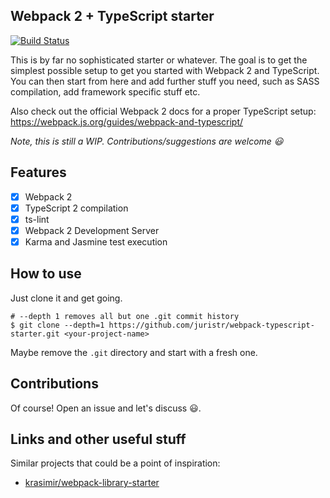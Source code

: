 Webpack 2 + TypeScript starter
---

[![Build Status](https://travis-ci.org/juristr/webpack-typescript-starter.svg?branch=master)](https://travis-ci.org/juristr/webpack-typescript-starter)

This is by far no sophisticated starter or whatever. The goal is to get the simplest possible setup to get you started with Webpack 2 and TypeScript. You can then start from here and add further stuff you need, such as SASS compilation, add framework specific stuff etc.

Also check out the official Webpack 2 docs for a proper TypeScript setup: https://webpack.js.org/guides/webpack-and-typescript/

_Note, this is still a WIP. Contributions/suggestions are welcome :smiley:_

## Features

- [x] Webpack 2
- [x] TypeScript 2 compilation
- [x] ts-lint
- [x] Webpack 2 Development Server
- [x] Karma and Jasmine test execution

## How to use

Just clone it and get going.

```
# --depth 1 removes all but one .git commit history
$ git clone --depth=1 https://github.com/juristr/webpack-typescript-starter.git <your-project-name>
```
Maybe remove the `.git` directory and start with a fresh one.

## Contributions

Of course! Open an issue and let's discuss :smiley:.

## Links and other useful stuff

Similar projects that could be a point of inspiration:

- [krasimir/webpack-library-starter](https://github.com/krasimir/webpack-library-starter)


